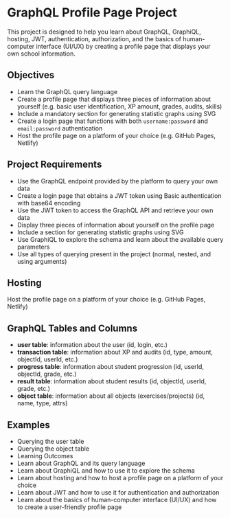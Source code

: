 # GraphQL Profile Page Project

This project is designed to help you learn about GraphQL, GraphiQL, hosting, JWT, authentication, authorization, and the basics of human-computer interface (UI/UX) by creating a profile page that displays your own school information.

## Objectives
- Learn the GraphQL query language
- Create a profile page that displays three pieces of information about yourself (e.g. basic user identification, XP amount, grades, audits, skills)
- Include a mandatory section for generating statistic graphs using SVG
- Create a login page that functions with both `username:password` and `email:password` authentication
- Host the profile page on a platform of your choice (e.g. GitHub Pages, Netlify)

## Project Requirements
- Use the GraphQL endpoint provided by the platform to query your own data
- Create a login page that obtains a JWT token using Basic authentication with base64 encoding
- Use the JWT token to access the GraphQL API and retrieve your own data
- Display three pieces of information about yourself on the profile page
- Include a section for generating statistic graphs using SVG
- Use GraphiQL to explore the schema and learn about the available query parameters
- Use all types of querying present in the project (normal, nested, and using arguments)

## Hosting
Host the profile page on a platform of your choice (e.g. GitHub Pages, Netlify)

## GraphQL Tables and Columns
- **user table**: information about the user (id, login, etc.)
- **transaction table**: information about XP and audits (id, type, amount, objectId, userId, etc.)
- **progress table**: information about student progression (id, userId, objectId, grade, etc.)
- **result table**: information about student results (id, objectId, userId, grade, etc.)
- **object table**: information about all objects (exercises/projects) (id, name, type, attrs)

## Examples
- Querying the user table
- Querying the object table
- Learning Outcomes
- Learn about GraphQL and its query language
- Learn about GraphiQL and how to use it to explore the schema
- Learn about hosting and how to host a profile page on a platform of your choice
- Learn about JWT and how to use it for authentication and authorization
- Learn about the basics of human-computer interface (UI/UX) and how to create a user-friendly profile page
